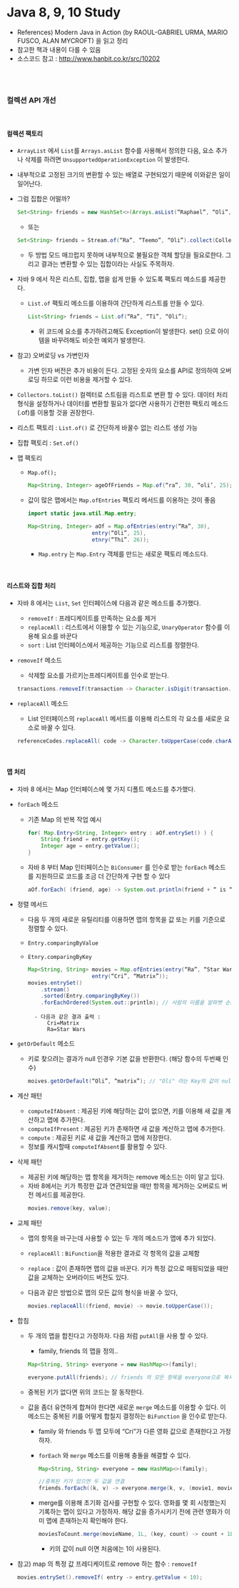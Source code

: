 # Java 8, 9, 10 Study
- References) Modern Java in Action (by RAOUL-GABRIEL URMA, MARIO FUSCO, ALAN MYCROFT) 을 읽고 정리
- 참고한 책과 내용이 다를 수 있음
- 소스코드 참고 : http://www.hanbit.co.kr/src/10202

</br></br>

### 컬렉션 API 개선

</br>

#### 컬렉션 팩토리

- ```ArrayList``` 에서 ```List```를 ```Arrays.asList``` 함수를 사용해서 정의한 다음, 
  요소 추가나 삭제를 하려면 ```UnsupportedOperationException``` 이 발생한다.
-	내부적으로 고정된 크기의 변환할 수 있는 배열로 구현되었기 때문에 이와같은 일이 일어난다.

-	그럼 집합은 어떨까?
    ```java
    Set<String> friends = new HashSet<>(Arrays.asList(“Raphael”, “Oli”, “Thibaut”));
    ```
	- 또는 
    ```java
    Set<String> friends = Stream.of(“Ra”, “Teemo”, “Oli”).collect(Collectors.toSet());
    ```
    - 두 방법 모드 매끄럽지 못하며 내부적으로 불필요한 객체 할당을 필요로한다. 그리고 결과는 변환할 수 있는 집합이라는 사실도 주목하자.
    
-	자바 9 에서 작은 리스트, 집합, 맵을 쉽게 만들 수 있도록 팩토리 메소드를 제공한다.
    - ```List.of``` 팩토리 메소드를 이용하여 간단하게 리스트를 만들 수 있다.
        ```java
        List<String> friends = List.of(“Ra”, “Ti”, “Oli”);
        ```
        - 위 코드에 요소를 추가하려고해도 Exception이 발생한다. set() 으로 아이템을 바꾸려해도 비슷한 예외가 발생한다.

- 참고) 오버로딩 vs 가변인자
    - 가변 인자 버전은 추가 비용이 든다. 고정된 숫자의 요소를 API로 정의하여 오버로딩 하므로 이런 비용을 제거할 수 있다.

- ```Collectors.toList()``` 컬렉터로 스트림을 리스트로 변환 할 수 있다. 
  데이터 처리 형식을 설정하거나 데이터를 변환할 필요가 없다면 사용하기 간편한 팩토리 메소드(.of)를 이용할 것을 권장한다.
  

- 리스트 팩토리 : ```List.of()``` 로 간단하게 바꿀수 없는 리스트 생성 가능

- 집합 팩토리 : ```Set.of()```

- 맵 팩토리 
    - ```Map.of();```
        ```java
        Map<String, Integer> ageOfFriends = Map.of(“ra”, 30, “oli’, 25);
        ```
    
    - 값이 많은 맵에서는 ```Map.ofEntries``` 팩토리 메서드를 이용하는 것이 좋음
        ```java
        import static java.util.Map.entry;
        
        Map<String, Integer> aOf = Map.ofEntries(entry(“Ra”, 30),
                            entry(“Oli”, 25),
                            etnry(“Thi”. 26));
        ```
        - ```Map.entry``` 는 ```Map.Entry``` 객체를 만드는 새로운 팩토리 메소드다.
        
</br>

#### 리스트와 집합 처리

- 자바 8 에서는 ```List```, ```Set``` 인터페이스에 다음과 같은 메소드를 추가했다.
    - ```removeIf``` : 프레디케이트를 만족하는 요소를 제거
    - ```replaceAll``` : 리스트에서 이용할 수 있는 기능으로, ```UnaryOperator``` 함수를 이용해 요소를 바꾼다
    - ```sort``` : List 인터페이스에서 제공하는 기능으로 리스트를 정렬한다.

- ```removeIf``` 메소드
    - 삭제할 요소를 가르키는프레디케이트를 인수로 받는다.
    ```java
    transactions.removeIf(transaction -> Character.isDigit(transaction.getReferenceCode().charAt(0)));
    ```
    
- ```replaceAll``` 메소드
    - List 인터페이스의 ```replaceAll``` 메서드를 이용해 리스트의 각 요소를 새로운 요소로 바꿀 수 있다.
    ```java
    referenceCodes.replaceAll( code -> Character.toUpperCase(code.charAt(0)) + code.substring(1));
    ```

</br>

#### 맵 처리

- 자바 8 에서는 Map 인터페이스에 몇 가지 디폴트 메소드를 추가했다.

- ```forEach``` 메소드
    - 기존 Map 의 반복 작업 예시
        ```java
        for( Map.Entry<String, Integer> entry : aOf.entrySet() ) {
            String friend = entry.getKey();
            Integer age = entry.getValue();
        }
        ```
    
    - 자바 8 부터 Map 인터페이스는 ```BiConsumer``` 를 인수로 받는 ```forEach``` 메소드를 지원하므로 코드를 조금 더 간단하게 구현 할 수 있다
        ```java
        aOf.forEach( (friend, age) -> System.out.println(friend + “ is “ + age + “ years old”) );
        ```

- 정렬 메서드
    - 다음 두 개의 새로운 유틸리티를 이용하면 맵의 항목을 값 또는 키를 기준으로 정렬할 수 있다.
    - ```Entry.comparingByValue```
    - ```Etnry.comparingByKey```
    
        ```java
        Map<String, String> movies = Map.ofEntries(entry(“Ra”, “Star Wars”),
							entry(“Cri”, “Matrix”));
        movies.entrySet()
            .stream()
            .sorted(Entry.comparingByKey())
            .forEachOrdered(System.out::println); // 사람의 이름을 알파벳 순으로 스트림 요소 처리
        ```
	        - 다음과 같은 결과 출력 :
                Cri=Matrix
                Ra=Star Wars

- ```getOrDefault``` 메소드
    - 키로 찾으려는 결과가 null 인경우 기본 값을 반환한다. (해당 함수의 두번째 인수)
        ```java
        moives.getOrDefault(“Oli”, “matrix”); // "Oli" 라는 Key의 값이 null이면, "matrix" 값 반환
        ```

- 계산 패턴
    - ```computeIfAbsent``` : 제공된 키에 해당하는 값이 없으면, 키를 이용해 새 값을 계산하고 맵에 추가한다.
    - ```computeIfPresent``` : 제공된 키가 존재하면 새 값을 계산하고 맵에 추가한다.
    - ```compute``` : 제공된 키로 새 값을 계산하고 맵에 저장한다.
    - 정보를 캐시할때 ```computeIfAbsent```를 활용할 수 있다.

- 삭제 패턴
    - 제공된 키에 해당하는 맵 항목을 제거하는 remove 메소드는 이미 알고 있다. 
    - 자바 8에서는 키가 특정한 값과 연관되었을 때만 항목을 제거하는 오버로드 버전 메서드를 제공한다.
        ```java
        movies.remove(key, value);
        ```

- 교체 패턴
    - 맵의 항목을 바구는데 사용할 수 있는 두 개의 메소드가 맵에 추가 되었다.
    - ```replaceAll``` : ```BiFunction```을 적용한 결과로 각 항목의 값을 교체함
    - ```replace``` : 값이 존재하면 맵의 값을 바꾼다. 키가 특정 값으로 매핑되었을 때만 값을 교체하는 오버라이드 버전도 있다.
   
   - 다음과 같은 방법으로 맵의 모든 값의 형식을 바꿀 수 있다,
        ```java
        movies.replaceAll((friend, movie) -> movie.toUpperCase());
        ```

- 합침

    - 두 개의 맵을 합친다고 가정하자. 다음 처럼 ```putAll```을 사용 할 수 있다.
        - family, friends 의 맵을 정의..

        ```java
        Map<String, String> everyone = new HashMap<>(family);

        everyone.putAll(friends); // friends 의 모든 항목을 everyone으로 복사
        ```

    - 중복된 키가 없다면 위의 코드는 잘 동작한다.
    
    - 값을 좀더 유연하게 합쳐야 한다면 새로운 ```merge``` 메소드를 이용할 수 있다. 
      이 메소드는 중복된 키를 어떻게 합칠지 결정하는 ```BiFunction``` 을 인수로 받는다. 
        - family 와 friends 두 맵 모두에 “Cri”가 다른 영화 값으로 존재한다고 가정하자.
      
        - ```forEach``` 와 ```merge``` 메소드를 이용해 충돌을 해결할 수 있다.
            ```java
            Map<String, String> everyone = new HashMap<>(family);
            
            //중복된 키가 있으면 두 값을 연결
            friends.forEach((k, v) -> everyone.merge(k, v, (movie1, movie2) -> movie1 + “ & “ + movie2));  
            ```        
    
        - merge를 이용해 초기화 검사를 구현할 수 있다. 영화를 몇 회 시청했는지 기록하는 맵이 있다고 가정하자. 
            해당 값을 증가시키기 전에 관련 영화가 이미 맵에 존재하는지 확인해야 한다.
            ```java
            moviesToCount.merge(movieName, 1L, (key, count) -> count + 1L);
            ```
            - 키의 값이 null 이면 처음에는 1이 사용된다.

- 참고) map 의 특정 값 프레디케이트로 remove 하는 함수 : ```removeIf```
    ```java
	movies.entrySet().removeIf( entry -> entry.getValue < 10);
    ```

